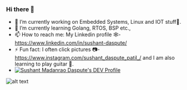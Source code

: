 ### Hi there 👋

- 🔭 I’m currently working on Embedded Systems, Linux and IOT stuff🤖.
- 🌱 I’m currently learning Golang, RTOS, BSP etc.,
- 📫 How to reach me: My Linkedin profile 🕸️- https://www.linkedin.com/in/sushant-daspute/
- ⚡ Fun fact: I often click pictures 📷- https://www.instagram.com/sushant_daspute_patil_/ and I am also learning to play guitar 🎸.
- [![Sushant Madanrao Daspute's DEV Profile](https://d2fltix0v2e0sb.cloudfront.net/dev-badge.svg)](https://dev.to/sushantdasputepatil)
<!--
**sushantdasputepatil/sushantdasputepatil** is a ✨ _special_ ✨ repository because its `README.md` (this file) appears on your GitHub profile.

Here are some ideas to get you started:

- 🔭 I’m currently working on ...
- 🌱 I’m currently learning ...
- 👯 I’m looking to collaborate on ...
- 🤔 I’m looking for help with ...
- 💬 Ask me about ...
- 📫 How to reach me: ...
- 😄 Pronouns: ...
- ⚡ Fun fact: ...
-->


![alt text](https://media-exp1.licdn.com/dms/image/C4E22AQFkgUxAnbMXew/feedshare-shrink_1280-alternative/0?e=1603929600&v=beta&t=6hh9aaZEPiTcZt792CuHRG_-vslcfFDPLfGVOCWHEBU)
